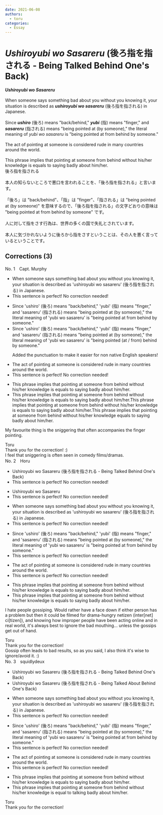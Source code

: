 ```yaml
---
date: 2021-06-08
authors:
  - toru
categories:
  - Essay
---
```


<h1 id="subject_show"><strong><em>Ushiroyubi wo Sasareru</strong></em> (後ろ指を指される - Being Talked Behind One's Back)</h1>
<div class="date" hidden>Jun 8, 2021 11:15</div>
<div id="post"><div id="body_show_ori">
<strong><em>Ushiroyubi wo Sasareru</strong></em><br/><br/>When someone says something bad about you without you knowing it, your situation is described as <strong><em>ushiroyubi wo sasareru</em></strong> (後ろ指を指される) in Japanese.<br/><br/>Since <strong><em>ushiro</em></strong> (後ろ) means "back/behind," <strong><em>yubi</em></strong> (指) means "finger," and <strong><em>sasareru</em></strong> (指される) means "being pointed at (by someone)," the literal meaning of <em>yubi wo sasareru</em> is "being pointed at from behind by someone."<br/><br/>The act of pointing at someone is considered rude in many countries around the world.<br/><br/>This phrase implies that pointing at someone from behind without his/her knowledge is equals to saying badly about him/her.
</div></div>

<!-- more -->

<div id="post_ja"><div id="body_show_mo">
後ろ指を指される<br/><br/>本人の知らないところで悪口を言われることを、「後ろ指を指される」と言います。<br/><br/>「後ろ」は "back/behind"、「指」は "finger"、「指される」は "being pointed at (by someone)" を意味するので、「後ろ指を指される」の文字どおりの意味は "being pointed at from behind by someone" です。<br/><br/>人に対して指をさす行為は、世界の多くの国で失礼とされています。<br/><br/>本人に気づかれないように後ろから指をさすということは、その人を悪く言っているということです。
</div></div>

## Corrections (3)
<div id="block"><div class="first_name"> No. 1　<span class="just_name">Capt. Murphy</span></div><div id="block2">
<ul class="correction_field">
<li class="incorrect">When someone says something bad about you without you knowing it, your situation is described as 'ushiroyubi wo sasareru' (後ろ指を指される) in Japanese.</li>
<li class="corrected perfect">This sentence is perfect! No correction needed!</li>
</ul>
<ul class="correction_field">
<li class="incorrect">Since 'ushiro' (後ろ) means "back/behind," 'yubi' (指) means "finger," and 'sasareru' (指される) means "being pointed at (by someone)," the literal meaning of 'yubi wo sasareru' is "being pointed at from behind by someone."</li>
<li class="corrected correct">
Since 'ushiro' (後ろ) means "back/behind," 'yubi' (指) means "finger," and 'sasareru' (指される) means "being pointed at (by someone)," the literal meaning of 'yubi wo sasareru' is "being pointed <span class="f_blue">(</span>at <span class="f_blue">/ </span>from<span class="f_blue">) </span>behind by someone."
<p class="correction_comment">Added the punctuation to make it easier for non native English speakers!</p>
</li>
</ul>
<ul class="correction_field">
<li class="incorrect">The act of pointing at someone is considered rude in many countries around the world.</li>
<li class="corrected perfect">This sentence is perfect! No correction needed!</li>
</ul>
<ul class="correction_field">
<li class="incorrect">This phrase implies that pointing at someone from behind without his/her knowledge is equals to saying badly about him/her.</li>
<li class="corrected correct">
This phrase implies that pointing at someone from behind without his/her knowledge is equals to saying badly about him/her.This phrase implies that pointing at someone from behind without his/her knowledge is equal<span class="f_red"><span class="sline">s</span> </span>to saying badly about him/her.This phrase implies that pointing at someone from behind without his/her knowledge <span class="f_blue">equals </span>to saying badly about him/her.
</li>
</ul>
<p class="comment_small">
 My favourite thing is the sniggering that often accompanies the finger pointing.
</p>

</div><div class="name"><span class="just_name">Toru</span><br>
Thank you for the correction! :)<br/>I feel that sniggering is often seen in comedy films/dramas.
</div>
</div>
<div id="block"><div class="first_name"> No. 2　<span class="just_name">Horu</span></div><div id="block2">
<ul class="correction_field">
<li class="incorrect">Ushiroyubi wo Sasareru (後ろ指を指される - Being Talked Behind One's Back)</li>
<li class="corrected perfect">This sentence is perfect! No correction needed!</li>
</ul>
<ul class="correction_field">
<li class="incorrect">Ushiroyubi wo Sasareru</li>
<li class="corrected perfect">This sentence is perfect! No correction needed!</li>
</ul>
<ul class="correction_field">
<li class="incorrect">When someone says something bad about you without you knowing it, your situation is described as 'ushiroyubi wo sasareru' (後ろ指を指される) in Japanese.</li>
<li class="corrected perfect">This sentence is perfect! No correction needed!</li>
</ul>
<ul class="correction_field">
<li class="incorrect">Since 'ushiro' (後ろ) means "back/behind," 'yubi' (指) means "finger," and 'sasareru' (指される) means "being pointed at (by someone)," the literal meaning of 'yubi wo sasareru' is "being pointed at from behind by someone."</li>
<li class="corrected perfect">This sentence is perfect! No correction needed!</li>
</ul>
<ul class="correction_field">
<li class="incorrect">The act of pointing at someone is considered rude in many countries around the world.</li>
<li class="corrected perfect">This sentence is perfect! No correction needed!</li>
</ul>
<ul class="correction_field">
<li class="incorrect">This phrase implies that pointing at someone from behind without his/her knowledge is equals to saying badly about him/her.</li>
<li class="corrected correct">
This phrase implies that pointing at someone from behind without his/her knowledge <span class="sline">is</span> equals to saying badly about him/her.
</li>
</ul>
<p class="comment_small">
 I hate people gossiping. Would rather have a face down if either person has a problem but then it could be filmed for drama-hungry netizen (inter[net] ci[tizen]), and knowing how improper people have been acting online and in real world, it's always best to ignore the bad mouthing... unless the gossips get out of hand.
</p>

</div><div class="name"><span class="just_name">Toru</span><br>
Thank you for the correction!<br/>Gossip often leads to bad results, so as you said, I also think it's wise to ignore/avoid it. :)
</div>
</div>
<div id="block"><div class="first_name"> No. 3　<span class="just_name">squidlydeux</span></div><div id="block2">
<ul class="correction_field">
<li class="incorrect">Ushiroyubi wo Sasareru (後ろ指を指される - Being Talked Behind One's Back)</li>
<li class="corrected correct">
Ushiroyubi wo Sasareru (後ろ指を指される - Being Talked <span class="f_blue">About</span> Behind One's Back)
</li>
</ul>
<ul class="correction_field">
<li class="incorrect">When someone says something bad about you without you knowing it, your situation is described as 'ushiroyubi wo sasareru' (後ろ指を指される) in Japanese.</li>
<li class="corrected perfect">This sentence is perfect! No correction needed!</li>
</ul>
<ul class="correction_field">
<li class="incorrect">Since 'ushiro' (後ろ) means "back/behind," 'yubi' (指) means "finger," and 'sasareru' (指される) means "being pointed at (by someone)," the literal meaning of 'yubi wo sasareru' is "being pointed at from behind by someone."</li>
<li class="corrected perfect">This sentence is perfect! No correction needed!</li>
</ul>
<ul class="correction_field">
<li class="incorrect">The act of pointing at someone is considered rude in many countries around the world.</li>
<li class="corrected perfect">This sentence is perfect! No correction needed!</li>
</ul>
<ul class="correction_field">
<li class="incorrect">This phrase implies that pointing at someone from behind without his/her knowledge is equals to saying badly about him/her.</li>
<li class="corrected correct">
This phrase implies that pointing at someone from behind without his/her knowledge is <span class="f_blue">equal</span> to <span class="f_blue">talking</span> badly about him/her.
</li>
</ul>
</div><div class="name"><span class="just_name">Toru</span><br>
Thank you for the correction!
</div>
</div>
